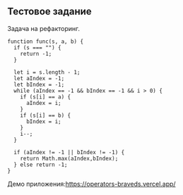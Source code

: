 ## Тестовое задание
Задача на рефакторинг.
```
function func(s, a, b) {
  if (s === "") {
    return -1;
  }

  let i = s.length - 1;
  let aIndex = -1;
  let bIndex = -1;
  while (aIndex == -1 && bIndex == -1 && i > 0) {
    if (s[i] == a) {
      aIndex = i;
    }
    if (s[i] == b) {
      bIndex = i;
    }
    i--;
  }

  if (aIndex != -1 || bIndex != -1) {
    return Math.max(aIndex,bIndex);
  } else return -1;
}
```

Демо приложения:https://operators-braveds.vercel.app/
